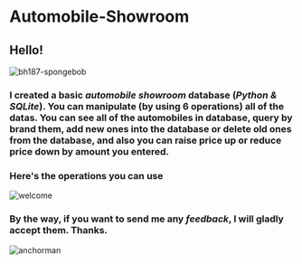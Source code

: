# Automobile-Showroom

## Hello!

![bh187-spongebob](https://user-images.githubusercontent.com/118891768/231800967-bb24215d-c31b-4f67-8c6a-d33b782ab618.gif)

### I created a basic ***automobile showroom*** database (*Python & SQLite*). You can manipulate (by using 6 operations) all of the datas. You can see all of the automobiles in database, query by brand them, add new ones into the database or delete old ones from the database, and also you can raise price up or reduce price down by amount you entered.

### Here's **the operations** you can use

![welcome](https://user-images.githubusercontent.com/118891768/231802605-d656123e-45b4-4be2-a712-5c66862b4edb.png)

### By the way, if you want to send me any *feedback*, I will gladly accept them. Thanks.

![anchorman](https://user-images.githubusercontent.com/118891768/231803076-7c6176b6-35f5-477d-bef3-c97a9cd7c3b6.gif)
